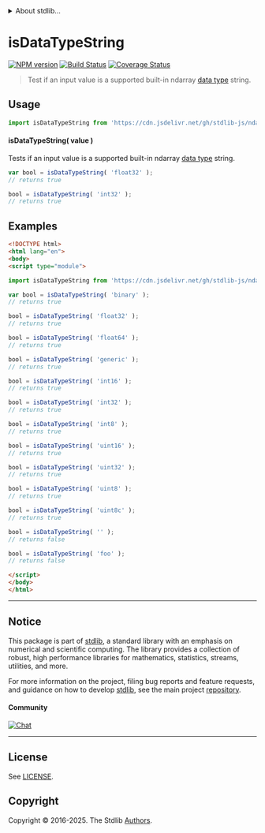 <!--

@license Apache-2.0

Copyright (c) 2025 The Stdlib Authors.

Licensed under the Apache License, Version 2.0 (the "License");
you may not use this file except in compliance with the License.
You may obtain a copy of the License at

   http://www.apache.org/licenses/LICENSE-2.0

Unless required by applicable law or agreed to in writing, software
distributed under the License is distributed on an "AS IS" BASIS,
WITHOUT WARRANTIES OR CONDITIONS OF ANY KIND, either express or implied.
See the License for the specific language governing permissions and
limitations under the License.

-->


<details>
  <summary>
    About stdlib...
  </summary>
  <p>We believe in a future in which the web is a preferred environment for numerical computation. To help realize this future, we've built stdlib. stdlib is a standard library, with an emphasis on numerical and scientific computation, written in JavaScript (and C) for execution in browsers and in Node.js.</p>
  <p>The library is fully decomposable, being architected in such a way that you can swap out and mix and match APIs and functionality to cater to your exact preferences and use cases.</p>
  <p>When you use stdlib, you can be absolutely certain that you are using the most thorough, rigorous, well-written, studied, documented, tested, measured, and high-quality code out there.</p>
  <p>To join us in bringing numerical computing to the web, get started by checking us out on <a href="https://github.com/stdlib-js/stdlib">GitHub</a>, and please consider <a href="https://opencollective.com/stdlib">financially supporting stdlib</a>. We greatly appreciate your continued support!</p>
</details>

# isDataTypeString

[![NPM version][npm-image]][npm-url] [![Build Status][test-image]][test-url] [![Coverage Status][coverage-image]][coverage-url] <!-- [![dependencies][dependencies-image]][dependencies-url] -->

> Test if an input value is a supported built-in ndarray [data type][@stdlib/ndarray/dtypes] string.

<!-- Section to include introductory text. Make sure to keep an empty line after the intro `section` element and another before the `/section` close. -->

<section class="intro">

</section>

<!-- /.intro -->

<!-- Package usage documentation. -->



<section class="usage">

## Usage

```javascript
import isDataTypeString from 'https://cdn.jsdelivr.net/gh/stdlib-js/ndarray-base-assert-is-data-type-string@esm/index.mjs';
```

#### isDataTypeString( value )

Tests if an input value is a supported built-in ndarray [data type][@stdlib/ndarray/dtypes] string.

```javascript
var bool = isDataTypeString( 'float32' );
// returns true

bool = isDataTypeString( 'int32' );
// returns true
```

</section>

<!-- /.usage -->

<!-- Package usage notes. Make sure to keep an empty line after the `section` element and another before the `/section` close. -->

<section class="notes">

</section>

<!-- /.notes -->

<!-- Package usage examples. -->

<section class="examples">

## Examples

<!-- eslint no-undef: "error" -->

```html
<!DOCTYPE html>
<html lang="en">
<body>
<script type="module">

import isDataTypeString from 'https://cdn.jsdelivr.net/gh/stdlib-js/ndarray-base-assert-is-data-type-string@esm/index.mjs';

var bool = isDataTypeString( 'binary' );
// returns true

bool = isDataTypeString( 'float32' );
// returns true

bool = isDataTypeString( 'float64' );
// returns true

bool = isDataTypeString( 'generic' );
// returns true

bool = isDataTypeString( 'int16' );
// returns true

bool = isDataTypeString( 'int32' );
// returns true

bool = isDataTypeString( 'int8' );
// returns true

bool = isDataTypeString( 'uint16' );
// returns true

bool = isDataTypeString( 'uint32' );
// returns true

bool = isDataTypeString( 'uint8' );
// returns true

bool = isDataTypeString( 'uint8c' );
// returns true

bool = isDataTypeString( '' );
// returns false

bool = isDataTypeString( 'foo' );
// returns false

</script>
</body>
</html>
```

</section>

<!-- /.examples -->

<!-- Section to include cited references. If references are included, add a horizontal rule *before* the section. Make sure to keep an empty line after the `section` element and another before the `/section` close. -->

<section class="references">

</section>

<!-- /.references -->

<!-- Section for related `stdlib` packages. Do not manually edit this section, as it is automatically populated. -->

<section class="related">

</section>

<!-- /.related -->

<!-- Section for all links. Make sure to keep an empty line after the `section` element and another before the `/section` close. -->


<section class="main-repo" >

* * *

## Notice

This package is part of [stdlib][stdlib], a standard library with an emphasis on numerical and scientific computing. The library provides a collection of robust, high performance libraries for mathematics, statistics, streams, utilities, and more.

For more information on the project, filing bug reports and feature requests, and guidance on how to develop [stdlib][stdlib], see the main project [repository][stdlib].

#### Community

[![Chat][chat-image]][chat-url]

---

## License

See [LICENSE][stdlib-license].


## Copyright

Copyright &copy; 2016-2025. The Stdlib [Authors][stdlib-authors].

</section>

<!-- /.stdlib -->

<!-- Section for all links. Make sure to keep an empty line after the `section` element and another before the `/section` close. -->

<section class="links">

[npm-image]: http://img.shields.io/npm/v/@stdlib/ndarray-base-assert-is-data-type-string.svg
[npm-url]: https://npmjs.org/package/@stdlib/ndarray-base-assert-is-data-type-string

[test-image]: https://github.com/stdlib-js/ndarray-base-assert-is-data-type-string/actions/workflows/test.yml/badge.svg?branch=main
[test-url]: https://github.com/stdlib-js/ndarray-base-assert-is-data-type-string/actions/workflows/test.yml?query=branch:main

[coverage-image]: https://img.shields.io/codecov/c/github/stdlib-js/ndarray-base-assert-is-data-type-string/main.svg
[coverage-url]: https://codecov.io/github/stdlib-js/ndarray-base-assert-is-data-type-string?branch=main

<!--

[dependencies-image]: https://img.shields.io/david/stdlib-js/ndarray-base-assert-is-data-type-string.svg
[dependencies-url]: https://david-dm.org/stdlib-js/ndarray-base-assert-is-data-type-string/main

-->

[chat-image]: https://img.shields.io/gitter/room/stdlib-js/stdlib.svg
[chat-url]: https://app.gitter.im/#/room/#stdlib-js_stdlib:gitter.im

[stdlib]: https://github.com/stdlib-js/stdlib

[stdlib-authors]: https://github.com/stdlib-js/stdlib/graphs/contributors

[umd]: https://github.com/umdjs/umd
[es-module]: https://developer.mozilla.org/en-US/docs/Web/JavaScript/Guide/Modules

[deno-url]: https://github.com/stdlib-js/ndarray-base-assert-is-data-type-string/tree/deno
[deno-readme]: https://github.com/stdlib-js/ndarray-base-assert-is-data-type-string/blob/deno/README.md
[umd-url]: https://github.com/stdlib-js/ndarray-base-assert-is-data-type-string/tree/umd
[umd-readme]: https://github.com/stdlib-js/ndarray-base-assert-is-data-type-string/blob/umd/README.md
[esm-url]: https://github.com/stdlib-js/ndarray-base-assert-is-data-type-string/tree/esm
[esm-readme]: https://github.com/stdlib-js/ndarray-base-assert-is-data-type-string/blob/esm/README.md
[branches-url]: https://github.com/stdlib-js/ndarray-base-assert-is-data-type-string/blob/main/branches.md

[stdlib-license]: https://raw.githubusercontent.com/stdlib-js/ndarray-base-assert-is-data-type-string/main/LICENSE

[@stdlib/ndarray/dtypes]: https://github.com/stdlib-js/ndarray-dtypes/tree/esm

</section>

<!-- /.links -->
